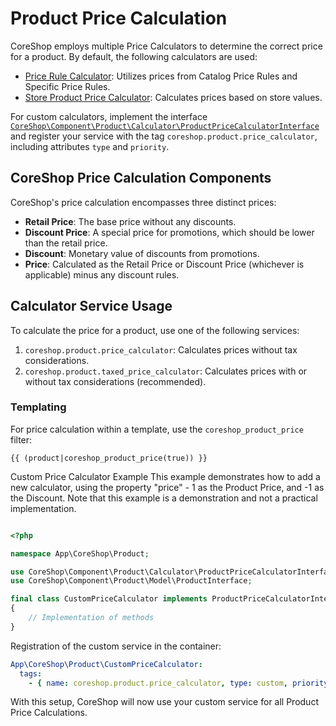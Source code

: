 # Product Price Calculation

CoreShop employs multiple Price Calculators to determine the correct price for a product. By default, the following
calculators are used:

- [Price Rule Calculator](https://github.com/coreshop/CoreShop/blob/master/src/CoreShop/Bundle/ProductBundle/Calculator/PriceRuleCalculator.php):
  Utilizes prices from Catalog Price Rules and Specific Price Rules.
- [Store Product Price Calculator](https://github.com/coreshop/CoreShop/blob/master/src/CoreShop/Component/Core/Product/Calculator/StoreProductPriceCalculator.php):
  Calculates prices based on store values.

For custom calculators, implement the
interface [```CoreShop\Component\Product\Calculator\ProductPriceCalculatorInterface```](https://github.com/coreshop/CoreShop/blob/master/src/CoreShop/Component/Product/Calculator/ProductPriceCalculatorInterface.php)
and register your service with the tag ```coreshop.product.price_calculator```, including attributes ```type```
and ```priority```.

## CoreShop Price Calculation Components

CoreShop's price calculation encompasses three distinct prices:

- **Retail Price**: The base price without any discounts.
- **Discount Price**: A special price for promotions, which should be lower than the retail price.
- **Discount**: Monetary value of discounts from promotions.
- **Price**: Calculated as the Retail Price or Discount Price (whichever is applicable) minus any discount rules.

## Calculator Service Usage

To calculate the price for a product, use one of the following services:

1. ```coreshop.product.price_calculator```: Calculates prices without tax considerations.
2. ```coreshop.product.taxed_price_calculator```: Calculates prices with or without tax considerations (recommended).

### Templating

For price calculation within a template, use the ```coreshop_product_price``` filter:

```twig
{{ (product|coreshop_product_price(true)) }}
```

Custom Price Calculator Example
This example demonstrates how to add a new calculator, using the property "price" - 1 as the Product Price, and -1 as
the Discount. Note that this example is a demonstration and not a practical implementation.

```php

<?php

namespace App\CoreShop\Product;

use CoreShop\Component\Product\Calculator\ProductPriceCalculatorInterface;
use CoreShop\Component\Product\Model\ProductInterface;

final class CustomPriceCalculator implements ProductPriceCalculatorInterface
{
    // Implementation of methods
}
```

Registration of the custom service in the container:

```yml
App\CoreShop\Product\CustomPriceCalculator:
  tags:
    - { name: coreshop.product.price_calculator, type: custom, priority: 1 }
```

With this setup, CoreShop will now use your custom service for all Product Price Calculations.
